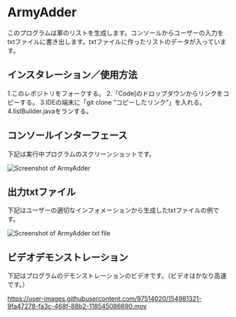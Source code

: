 # ArmyAdder
このプログラムは軍のリストを生成します。コンソールからユーザーの入力をtxtファイルに書き出します。txtファイルに作ったリストのデータが入っています。

## インスタレーション／使用方法
1.このレポジトリをフォークする。
2.「Code]のドロップダウンからリンクをコピーする。
3.IDEの端末に「git clone ”コピーしたリンク”」を入れる。
4.listBuilder.javaをランする。

## コンソールインターフェース
下記は実行中プログラムのスクリーンショットです。

![Screenshot of ArmyAdder](https://user-images.githubusercontent.com/97514020/154974061-d564738c-fa5c-49ae-9d96-2d40b9d94ded.png)


## 出力txtファイル
下記はユーザーの適切なインフォメーションから生成したtxtファイルの例です。

![Screenshot of ArmyAdder txt file](https://user-images.githubusercontent.com/97514020/154974375-7c7aff52-5613-4cdb-99d1-60450754b8f3.png)

## ビデオデモンストレーション
下記はプログラムのデモンストレーションのビデオです。（ビデオはかなり高速です。）

https://user-images.githubusercontent.com/97514020/154981321-9fa47278-fa3c-468f-88b2-118545086690.mov